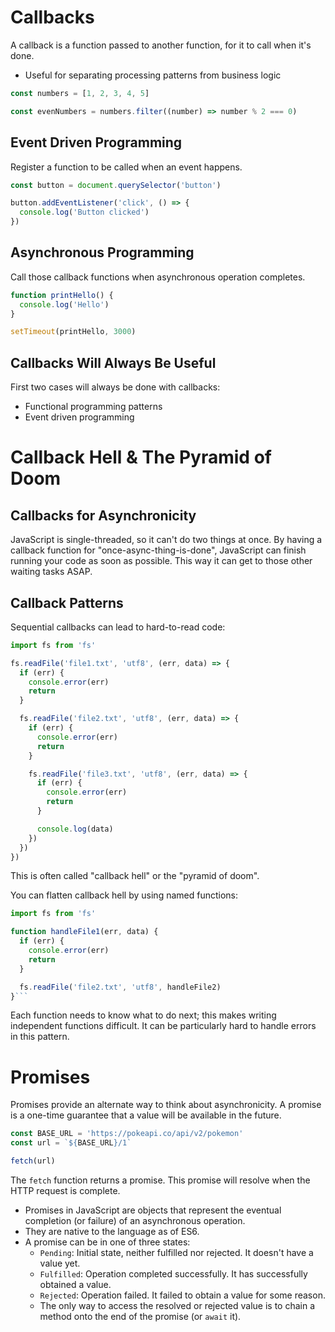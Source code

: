# Callbacks

A callback is a function passed to another function, for it to call
when it's done.

- Useful for separating processing patterns from business logic

```js
const numbers = [1, 2, 3, 4, 5]

const evenNumbers = numbers.filter((number) => number % 2 === 0)
```

## Event Driven Programming

Register a function to be called when an event happens.

```js
const button = document.querySelector('button')

button.addEventListener('click', () => {
  console.log('Button clicked')
})
```

## Asynchronous Programming

Call those callback functions when asynchronous operation completes.

```js
function printHello() {
  console.log('Hello')
}

setTimeout(printHello, 3000)
```

## Callbacks Will Always Be Useful

First two cases will always be done with callbacks:

- Functional programming patterns
- Event driven programming

# Callback Hell & The Pyramid of Doom

## Callbacks for Asynchronicity

JavaScript is single-threaded, so it can't do two things at once.
By having a callback function for "once-async-thing-is-done", JavaScript can finish running your code as soon as possible. This way it can get to those other waiting tasks ASAP.

## Callback Patterns

Sequential callbacks can lead to hard-to-read code:

```js
import fs from 'fs'

fs.readFile('file1.txt', 'utf8', (err, data) => {
  if (err) {
    console.error(err)
    return
  }

  fs.readFile('file2.txt', 'utf8', (err, data) => {
    if (err) {
      console.error(err)
      return
    }

    fs.readFile('file3.txt', 'utf8', (err, data) => {
      if (err) {
        console.error(err)
        return
      }

      console.log(data)
    })
  })
})
```

This is often called "callback hell" or the "pyramid of doom".

You can flatten callback hell by using named functions:

````js
import fs from 'fs'

function handleFile1(err, data) {
  if (err) {
    console.error(err)
    return
  }

  fs.readFile('file2.txt', 'utf8', handleFile2)
}```
````

Each function needs to know what to do next; this makes writing independent functions difficult.
It can be particularly hard to handle errors in this pattern.

# Promises

Promises provide an alternate way to think about asynchronicity.
A promise is a one-time guarantee that a value will be available in the future.

```js
const BASE_URL = 'https://pokeapi.co/api/v2/pokemon'
const url = `${BASE_URL}/1`

fetch(url)
```

The `fetch` function returns a promise. This promise will resolve when the HTTP request is complete.

- Promises in JavaScript are objects that represent the eventual completion (or failure) of an asynchronous operation.
- They are native to the language as of ES6.
- A promise can be in one of three states:
  - `Pending`: Initial state, neither fulfilled nor rejected. It doesn't have a value yet.
  - `Fulfilled`: Operation completed successfully. It has successfully obtained a value.
  - `Rejected`: Operation failed. It failed to obtain a value for some reason.
  - The only way to access the resolved or rejected value is to chain a method onto the end of the promise (or `await` it).
